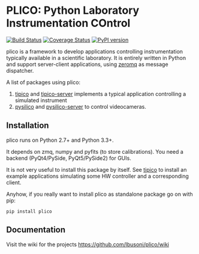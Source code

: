 # PLICO: Python Laboratory Instrumentation COntrol

 [![Build Status][travis]][travislink]  [![Coverage Status][coveralls]][coverallslink] [![PyPI version][pypiversion]][pypiversionlink]


plico is a framework to develop applications controlling instrumentation typically available in a scientific laboratory.
It is entirely written in Python and support server-client applications, using [zeromq][zmq] as message dispatcher.



A list of packages using plico:
   1. [tipico][tipico] and [tipico-server][tipico-server] implements a typical application controlling a simulated instrument
   1. [pysilico][pysilico] and [pysilico-server][pysilico-server] to control videocameras.







## Installation

plico runs on Python 2.7+ and Python 3.3+. 

It depends on zmq, numpy and pyfits (to store calibrations). You need a backend (PyQt4/PySide, PyQt5/PySide2) for GUIs.

It is not very useful to install this package by itself. See [tipico][tipico] to install an example applications simulating some HW controller and a corresponding client. 

Anyhow, if you really want to install plico as standalone package go on with pip:

```
pip install plico
```

## Documentation
Visit the wiki for the projects https://github.com/lbusoni/plico/wiki




[zmq]: http://zeromq.org
[plico]: https://github.com/lbusoni/plico
[tipico]: https://github.com/lbusoni/tipico
[tipico-server]: https://github.com/lbusoni/tipico_server
[pysilico]: https://github.com/lbusoni/pysilico
[pysilico-server]: https://github.com/lbusoni/pysilico_server
[travis]: https://travis-ci.com/lbusoni/plico.svg?branch=master "go to travis"
[travislink]: https://travis-ci.com/lbusoni/plico
[coveralls]: https://coveralls.io/repos/github/lbusoni/plico/badge.svg?branch=master "go to coveralls"
[coverallslink]: https://coveralls.io/github/lbusoni/plico
[pypiversion]: https://badge.fury.io/py/plico.svg
[pypiversionlink]: https://badge.fury.io/py/plico

